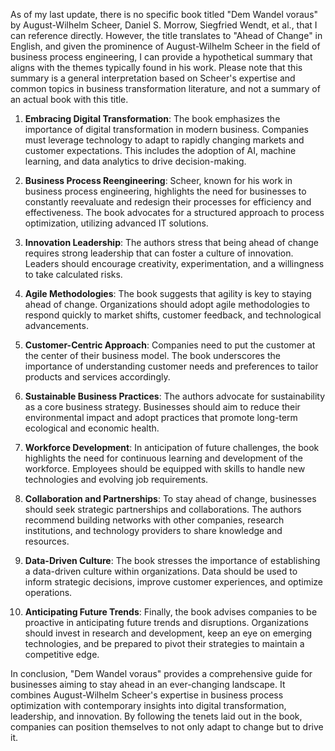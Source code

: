 As of my last update, there is no specific book titled "Dem Wandel voraus" by August-Wilhelm Scheer, Daniel S. Morrow, Siegfried Wendt, et al., that I can reference directly. However, the title translates to "Ahead of Change" in English, and given the prominence of August-Wilhelm Scheer in the field of business process engineering, I can provide a hypothetical summary that aligns with the themes typically found in his work. Please note that this summary is a general interpretation based on Scheer's expertise and common topics in business transformation literature, and not a summary of an actual book with this title.

1. **Embracing Digital Transformation**: The book emphasizes the importance of digital transformation in modern business. Companies must leverage technology to adapt to rapidly changing markets and customer expectations. This includes the adoption of AI, machine learning, and data analytics to drive decision-making.

2. **Business Process Reengineering**: Scheer, known for his work in business process engineering, highlights the need for businesses to constantly reevaluate and redesign their processes for efficiency and effectiveness. The book advocates for a structured approach to process optimization, utilizing advanced IT solutions.

3. **Innovation Leadership**: The authors stress that being ahead of change requires strong leadership that can foster a culture of innovation. Leaders should encourage creativity, experimentation, and a willingness to take calculated risks.

4. **Agile Methodologies**: The book suggests that agility is key to staying ahead of change. Organizations should adopt agile methodologies to respond quickly to market shifts, customer feedback, and technological advancements.

5. **Customer-Centric Approach**: Companies need to put the customer at the center of their business model. The book underscores the importance of understanding customer needs and preferences to tailor products and services accordingly.

6. **Sustainable Business Practices**: The authors advocate for sustainability as a core business strategy. Businesses should aim to reduce their environmental impact and adopt practices that promote long-term ecological and economic health.

7. **Workforce Development**: In anticipation of future challenges, the book highlights the need for continuous learning and development of the workforce. Employees should be equipped with skills to handle new technologies and evolving job requirements.

8. **Collaboration and Partnerships**: To stay ahead of change, businesses should seek strategic partnerships and collaborations. The authors recommend building networks with other companies, research institutions, and technology providers to share knowledge and resources.

9. **Data-Driven Culture**: The book stresses the importance of establishing a data-driven culture within organizations. Data should be used to inform strategic decisions, improve customer experiences, and optimize operations.

10. **Anticipating Future Trends**: Finally, the book advises companies to be proactive in anticipating future trends and disruptions. Organizations should invest in research and development, keep an eye on emerging technologies, and be prepared to pivot their strategies to maintain a competitive edge.

In conclusion, "Dem Wandel voraus" provides a comprehensive guide for businesses aiming to stay ahead in an ever-changing landscape. It combines August-Wilhelm Scheer's expertise in business process optimization with contemporary insights into digital transformation, leadership, and innovation. By following the tenets laid out in the book, companies can position themselves to not only adapt to change but to drive it.